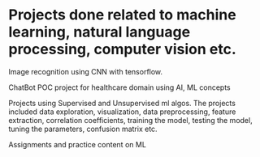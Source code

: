 # Projects done related to machine learning, natural language processing, computer vision etc.

Image recognition using CNN with tensorflow.

ChatBot POC project for healthcare domain using AI, ML concepts 

Projects using Supervised and Unsupervised ml algos. 
The projects included data exploration, visualization, data preprocessing, feature extraction, correlation coefficients, training the model, testing the model, tuning the parameters, confusion matrix etc.

Assignments and practice content on ML


